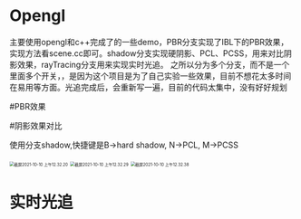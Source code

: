 # Opengl
主要使用opengl和c++完成了的一些demo，PBR分支实现了IBL下的PBR效果，实现方法看scene.cc即可。shadow分支实现硬阴影、PCL、PCSS，用来对比阴影效果，rayTracing分支用来实现实时光追。
之所以分为多个分支，而不是一个里面多个开关，，是因为这个项目是为了自己实验一些效果，目前不想花太多时间在易用等方面。光追完成后，会重新写一遍，目前的代码太集中，没有好好规划

#PBR效果



#阴影效果对比

使用分支shadow,快捷键是B->hard shadow, N->PCL, M->PCSS

<img src="/Users/virgil/Opengl/README.assets/截屏2021-10-10 上午12.32.20.png" alt="截屏2021-10-10 上午12.32.20" style="zoom:50%;" />

<img src="/Users/virgil/Opengl/README.assets/截屏2021-10-10 上午12.32.29.png" alt="截屏2021-10-10 上午12.32.29" style="zoom:50%;" />

<img src="/Users/virgil/Opengl/README.assets/截屏2021-10-10 上午12.32.38.png" alt="截屏2021-10-10 上午12.32.38" style="zoom:50%;" />

# 实时光追

